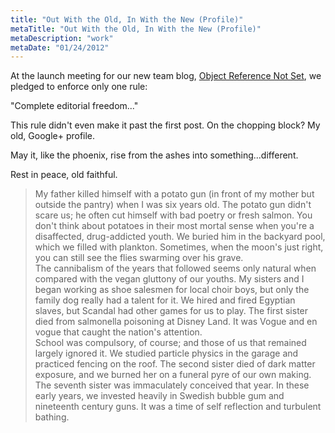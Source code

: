 ```yaml
---
title: "Out With the Old, In With the New (Profile)"
metaTitle: "Out With the Old, In With the New (Profile)"
metaDescription: "work"
metaDate: "01/24/2012"
---
```


At the launch meeting for our new team blog, [Object Reference Not Set](http://objrefnotset.blogspot.com/), we pledged to enforce only one rule:  

"Complete editorial freedom..."

This rule didn't even make it past the first post. On the chopping block? My old, Google+ profile. 

May it, like the phoenix, rise from the ashes into something...different.

Rest in peace, old faithful.

> My father killed himself with a potato gun (in front of my mother but outside the pantry) when I was six years old. The potato gun didn't scare us; he often cut himself with bad poetry or fresh salmon. You don't think about potatoes in their most mortal sense when you're a disaffected, drug-addicted youth. We buried him in the backyard pool, which we filled with plankton. Sometimes, when the moon's just right, you can still see the flies swarming over his grave.  
> The cannibalism of the years that followed seems only natural when compared with the vegan gluttony of our youths. My sisters and I began working as shoe salesmen for local choir boys, but only the family dog really had a talent for it. We hired and fired Egyptian slaves, but Scandal had other games for us to play. The first sister died from salmonella poisoning at Disney Land. It was Vogue and en vogue that caught the nation's attention.  
> School was compulsory, of course; and those of us that remained largely ignored it. We studied particle physics in the garage and practiced fencing on the roof. The second sister died of dark matter exposure, and we burned her on a funeral pyre of our own making. The seventh sister was immaculately conceived that year. In these early years, we invested heavily in Swedish bubble gum and nineteenth century guns. It was a time of self reflection and turbulent bathing.  